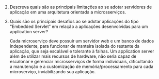 2.	Descreva quais são as principais limitações ao se adotar servidores de aplicação em uma arquitetura orientada a microsserviços. 

	

3.	Quais são os principais desafios ao se adotar aplicações do tipo "Embedded Servlet” em relação a aplicações desenvolvidas para um application server?

	Cada microserviço deve possuir um servidor web e um banco de dados independente, para funcionar de manteira isolada do restante da aplicação, que seja escalável e tolerante à falhas.
	Um application server além de utilizar mais recursos de hardware, não seria capaz de escalonar e gerenciar microsserviços de forma individuais, dificultando a manutenção e a customização de memória/processamento para cada microserviço, inviabilizando sua aplicação. 
